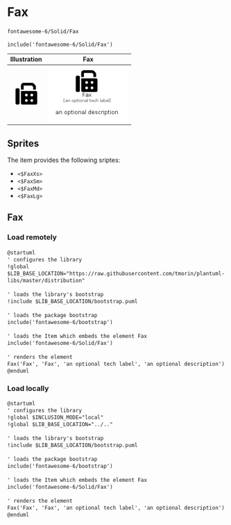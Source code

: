 # Fax


```text
fontawesome-6/Solid/Fax
```

```text
include('fontawesome-6/Solid/Fax')
```



| Illustration | Fax |
| :---: | :---: |
| ![illustration for Illustration](../../fontawesome-6/Solid/Fax.png) | ![illustration for Fax](../../fontawesome-6/Solid/Fax.Local.png) |



## Sprites
The item provides the following sriptes:

- `<$FaxXs>`
- `<$FaxSm>`
- `<$FaxMd>`
- `<$FaxLg>`





## Fax

### Load remotely
```plantuml
@startuml
' configures the library
!global $LIB_BASE_LOCATION="https://raw.githubusercontent.com/tmorin/plantuml-libs/master/distribution"

' loads the library's bootstrap
!include $LIB_BASE_LOCATION/bootstrap.puml

' loads the package bootstrap
include('fontawesome-6/bootstrap')

' loads the Item which embeds the element Fax
include('fontawesome-6/Solid/Fax')

' renders the element
Fax('Fax', 'Fax', 'an optional tech label', 'an optional description')
@enduml
```

### Load locally
```plantuml
@startuml
' configures the library
!global $INCLUSION_MODE="local"
!global $LIB_BASE_LOCATION="../.."

' loads the library's bootstrap
!include $LIB_BASE_LOCATION/bootstrap.puml

' loads the package bootstrap
include('fontawesome-6/bootstrap')

' loads the Item which embeds the element Fax
include('fontawesome-6/Solid/Fax')

' renders the element
Fax('Fax', 'Fax', 'an optional tech label', 'an optional description')
@enduml
```

